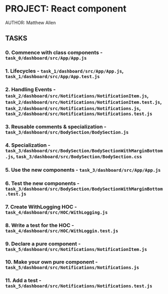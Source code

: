# PROJECT: React component

AUTHOR: Matthew Allen

## TASKS

### 0. Commence with class components - `task_0/dashboard/src/App/App.js`

### 1. Lifecycles - `task_1/dashboard/src/App/App.js`, `task_1/dashboard/src/App/App.test.js`

### 2. Handling Events - `task_2/dashboard/src/Notifications/NotificationItem.js`, `task_2/dashboard/src/Notifications/NotificationItem.test.js`, `task_2/dashboard/src/Notifications/Notifications.js`, `task_2/dashboard/src/Notifications/Notifications.test.js`

### 3. Reusable comments & specialization - `task_3/dashboard/src/BodySection/BodySection.js`

### 4. Specialization - `task_3/dashboard/src/BodySection/BodySectionWithMarginBottom.js`, `task_3/dashboard/src/BodySection/BodySection.css`

### 5. Use the new components - `task_3/dashboard/src/App/App.js`

### 6. Test the new components - `task_3/dashboard/src/BodySection/BodySectionWithMarginBottom.test.js`

### 7. Create WithLogging HOC - `task_4/dashboard/src/HOC/WithLogging.js`

### 8. Write a test for the HOC - `task_4/dashboard/src/HOC/WithLoggin.test.js`

### 9. Declare a pure component - `task_5/dashboard/src/Notifications/NotificationItem.js`

### 10. Make your own pure component - `task_5/dashboard/src/Notifications/Notifications.js`

### 11. Add a test - `task_5/dashboard/src/Notifications/Notifications.test.js`
